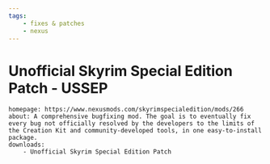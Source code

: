 ```yaml
---
tags:
    - fixes & patches
    - nexus
---
```


# Unofficial Skyrim Special Edition Patch - USSEP

```project_info
homepage: https://www.nexusmods.com/skyrimspecialedition/mods/266
about: A comprehensive bugfixing mod. The goal is to eventually fix every bug not officially resolved by the developers to the limits of the Creation Kit and community-developed tools, in one easy-to-install package.
downloads:
    - Unofficial Skyrim Special Edition Patch
```
